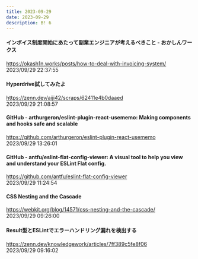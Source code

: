 ```yaml
---
title: 2023-09-29
date: 2023-09-29
description: B! 6
---
```


#### インボイス制度開始にあたって副業エンジニアが考えるべきこと - おかしんワークス
https://okash1n.works/posts/how-to-deal-with-invoicing-system/<br>
2023/09/29 22:37:55<br>


#### Hyperdrive試してみたよ
https://zenn.dev/aiji42/scraps/62411e4b0daaed<br>
2023/09/29 21:08:57<br>


#### GitHub - arthurgeron/eslint-plugin-react-usememo: Making components and hooks safe and scalable
https://github.com/arthurgeron/eslint-plugin-react-usememo<br>
2023/09/29 13:26:01<br>


#### GitHub - antfu/eslint-flat-config-viewer: A visual tool to help you view and understand your ESLint Flat config.
https://github.com/antfu/eslint-flat-config-viewer<br>
2023/09/29 11:24:54<br>


#### CSS Nesting and the Cascade
https://webkit.org/blog/14571/css-nesting-and-the-cascade/<br>
2023/09/29 09:26:00<br>


#### Result型とESLintでエラーハンドリング漏れを検出する
https://zenn.dev/knowledgework/articles/7ff389c5fe8f06<br>
2023/09/29 09:16:02<br>



